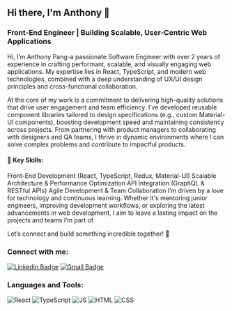 ## Hi there, I'm Anthony 👋


### Front-End Engineer | Building Scalable, User-Centric Web Applications

Hi, I’m Anthony Pang-a passionate Software Engineer with over 2 years of experience in crafting performant, scalable, and visually engaging web applications. My expertise lies in React, TypeScript, and modern web technologies, combined with a deep understanding of UX/UI design principles and cross-functional collaboration.

At the core of my work is a commitment to delivering high-quality solutions that drive user engagement and team efficiency. I’ve developed reusable component libraries tailored to design specifications (e.g., custom Material-UI components), boosting development speed and maintaining consistency across projects. From partnering with product managers to collaborating with designers and QA teams, I thrive in dynamic environments where I can solve complex problems and contribute to impactful products.

#### 🔑 Key Skills:

Front-End Development (React, TypeScript, Redux, Material-UI)
Scalable Architecture & Performance Optimization
API Integration (GraphQL & RESTful APIs)
Agile Development & Team Collaboration
I’m driven by a love for technology and continuous learning. Whether it's mentoring junior engineers, improving development workflows, or exploring the latest advancements in web development, I aim to leave a lasting impact on the projects and teams I’m part of.

Let’s connect and build something incredible together! 🚀


### Connect with me:
[![Linkedin Badge](https://img.shields.io/badge/LinkedIn-0077B5?style=for-the-badge&logo=linkedin&logoColor=white)](https://www.linkedin.com/in/anthony-pang-23902a1ba/)
[![Gmail Badge](https://img.shields.io/badge/Gmail-D14836?style=for-the-badge&logo=gmail&logoColor=white)](mailto:anthonypang99@gmail.com)


### Languages and Tools:
![React](https://img.shields.io/badge/React-20232A?style=for-the-badge&logo=react&logoColor=61DAFB)
![TypeScript](https://img.shields.io/badge/TypeScript-007ACC?style=for-the-badge&logo=typescript&logoColor=white)
![JS](https://img.shields.io/badge/JavaScript-F7DF1E?style=for-the-badge&logo=javascript&logoColor=black)
![HTML](https://img.shields.io/badge/HTML5-E34F26?style=for-the-badge&logo=html5&logoColor=white)
![CSS](https://img.shields.io/badge/CSS3-1572B6?style=for-the-badge&logo=css3&logoColor=white)


